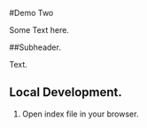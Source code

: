 #Demo Two

Some Text here.

##Subheader.

Text.

## Local Development.

1. Open index file in your browser.